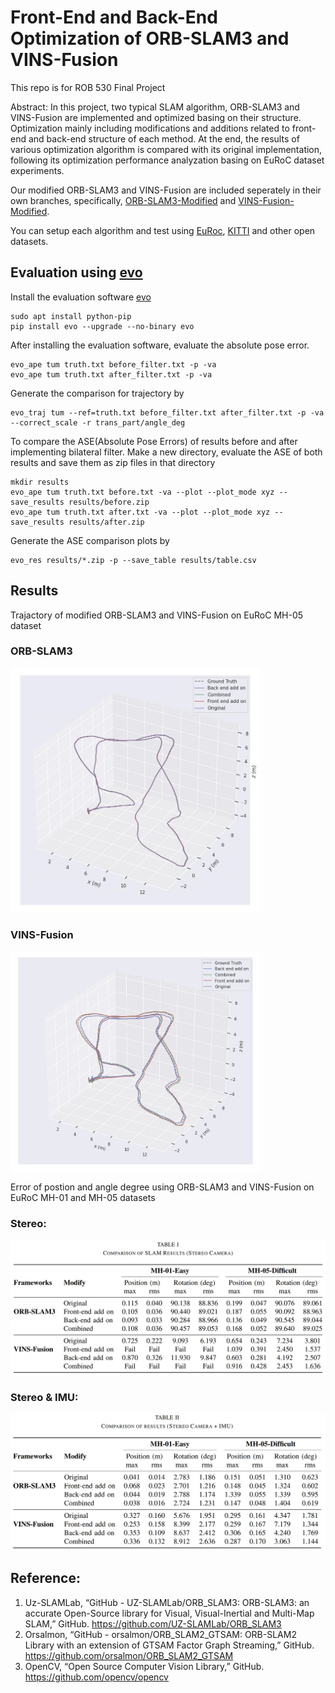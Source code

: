 # Front-End and Back-End Optimization of ORB-SLAM3 and VINS-Fusion
This repo is for ROB 530 Final Project

Abstract: In this project, two typical SLAM algorithm, ORB-SLAM3 and VINS-Fusion are implemented and optimized basing on their structure. Optimization mainly including modifications and additions related to front-end and back-end structure of each method. At the end, the results of various optimization algorithm is compared with its original implementation, following its optimization performance analyzation basing on EuRoC dataset experiments.


Our modified ORB-SLAM3 and VINS-Fusion are included seperately in their own branches, specifically, [ORB-SLAM3-Modified](https://github.com/junhaotu2000/ROB-530-Final-Project/tree/ORB-SLAM3-Modified) and [VINS-Fusion-Modified](https://github.com/junhaotu2000/ROB-530-Final-Project/tree/VINS-Fusion-Modified).

You can setup each algorithm and test using [EuRoc](https://projects.asl.ethz.ch/datasets/doku.php?id=kmavvisualinertialdatasets), [KITTI](https://www.cvlibs.net/datasets/kitti/eval_odometry.php) and other open datasets. 

## Evaluation using [evo](https://github.com/MichaelGrupp/evo)
Install the evaluation software [evo](https://github.com/MichaelGrupp/evo)
```
sudo apt install python-pip 
pip install evo --upgrade --no-binary evo 
```
After installing the evaluation software, evaluate the absolute pose error.
```
evo_ape tum truth.txt before_filter.txt -p -va
evo_ape tum truth.txt after_filter.txt -p -va 
```
Generate the comparison for trajectory by 
```
evo_traj tum --ref=truth.txt before_filter.txt after_filter.txt -p -va --correct_scale -r trans_part/angle_deg
```
To compare the ASE(Absolute Pose Errors) of results before and after implementing bilateral filter. Make a new directory, evaluate the ASE of both results and save them as zip files in that directory 
```
mkdir results
evo_ape tum truth.txt before.txt -va --plot --plot_mode xyz --save_results results/before.zip
evo_ape tum truth.txt after.txt -va --plot --plot_mode xyz --save_results results/after.zip
```
Generate the ASE comparison plots by 
```
evo_res results/*.zip -p --save_table results/table.csv
```

## Results

Trajactory of modified ORB-SLAM3 and VINS-Fusion on EuRoC MH-05 dataset

### ORB-SLAM3
<img src="media/ORB_MH05_Stereo_IMU.jpeg" style="width:400px; height:auto;" />

### VINS-Fusion
<img src="media/VINS-MH05_stetro_IMU.png" style="width:400px; height:auto;" />


Error of postion and angle degree using ORB-SLAM3 and VINS-Fusion on EuRoC MH-01 and MH-05 datasets

### Stereo:
<img src="media/Stereo_results.png" style="width:600px; height:auto;" />

### Stereo & IMU:
<img src="media/Stereo_IMU_results.png" style="width:600px; height:auto;" />

## Reference:
1. Uz-SLAMLab, “GitHub - UZ-SLAMLab/ORB_SLAM3: ORB-SLAM3: an accurate Open-Source library for Visual, Visual-Inertial and Multi-Map SLAM,” GitHub. https://github.com/UZ-SLAMLab/ORB_SLAM3
2. Orsalmon, “GitHub - orsalmon/ORB_SLAM2_GTSAM: ORB-SLAM2 Library with an extension of GTSAM Factor Graph Streaming,” GitHub. https://github.com/orsalmon/ORB_SLAM2_GTSAM
3. OpenCV, “Open Source Computer Vision Library,” GitHub. https://github.com/opencv/opencv
